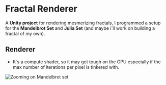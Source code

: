 # Fractal Renderer

A **Unity project** for rendering mesmerizing fractals, I programmed a setup for the **Mandelbrot Set** and **Julia Set** (and maybe i´ll work on building a fractal of my own).

## Renderer
- It´s a compute shader, so it may get tough on the GPU especially if the max number of iterations per pixel is tinkered with.


![Zooming on Mandelbrot set](Assets/MandelbrotZoom.gif)
